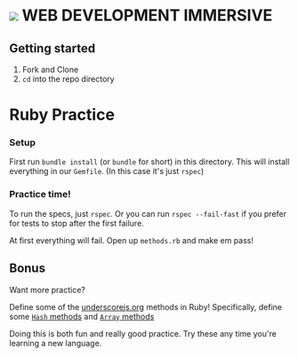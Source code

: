 # ![](https://ga-dash.s3.amazonaws.com/production/assets/logo-9f88ae6c9c3871690e33280fcf557f33.png)  WEB DEVELOPMENT IMMERSIVE

## Getting started

1. Fork and Clone
2. `cd` into the repo directory

# Ruby Practice

### Setup

First run `bundle install` (or `bundle` for short) in this directory.  This will install everything in our `Gemfile`.  (In this case it's just `rspec`)

### Practice time!

To run the specs, just `rspec`.  Or you can run `rspec --fail-fast` if you prefer for tests to stop after the first failure.

At first everything will fail.  Open up `methods.rb` and make em pass!

## Bonus

Want more practice?

Define some of the [underscorejs.org](http://underscorejs.org) methods in Ruby!  Specifically, define some [`Hash` methods](http://underscorejs.org/#objects) and [`Array` methods](http://underscorejs.org/#arrays)

Doing this is both fun and really good practice. Try these any time you're learning a new language.
